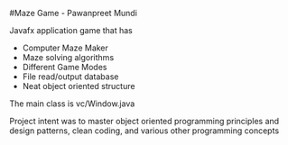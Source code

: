#Maze Game - Pawanpreet Mundi

Javafx application game that has
- Computer Maze Maker
- Maze solving algorithms
- Different Game Modes
- File read/output database
- Neat object oriented structure

The main class is vc/Window.java

Project intent was to master object oriented programming principles and
design patterns, clean coding, and various other programming concepts
